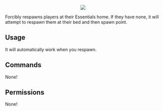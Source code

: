 <p align="center">
  <img src="https://i.imgur.com/LITGIiL.png">
</p>

Forcibly respawns players at their Essentials home. If they have none, it will attempt to respawn them at their bed and then spawn point.

## Usage
It will automatically work when you respawn.

## Commands
None!

## Permissions
None!

